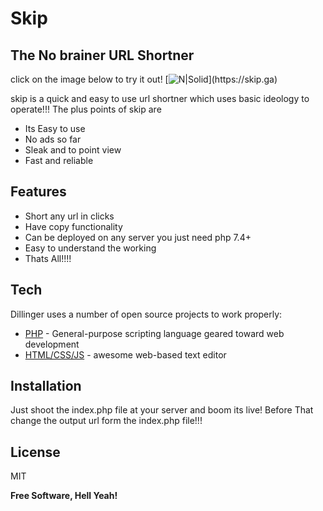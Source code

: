# Skip
## The No brainer URL Shortner
click on the image below to try it out!
[![N|Solid]([https://img.freepik.com/free-vector/flying-rocket-background_1270-85.jpg](https://media.discordapp.net/attachments/994237473460854804/1022556218847395850/click-here-png-click-here-icon-png-360-removebg-preview.png))](https://skip.ga)


skip is a quick and easy to use url shortner which uses basic ideology to operate!!!
The plus points of skip are
- Its Easy to use
- No ads so far
- Sleak and to point view
- Fast and reliable

## Features

- Short any url in clicks
- Have copy functionality
- Can be deployed on any server you just need php 7.4+
- Easy to understand the working
- Thats All!!!!


## Tech

Dillinger uses a number of open source projects to work properly:

- [PHP](https://php.net) - General-purpose scripting language geared toward web development
- [HTML/CSS/JS](https://w3schools.org) - awesome web-based text editor


## Installation

Just shoot the index.php file at your server and boom its live!
Before That change the output url form the index.php file!!!





## License

MIT

**Free Software, Hell Yeah!**
